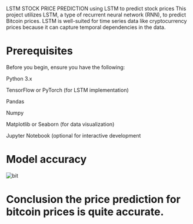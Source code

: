 LSTM STOCK PRICE PREDICTION
using LSTM to predict stock prices
This project utilizes LSTM, a type of recurrent neural network (RNN), to predict Bitcoin prices. LSTM is well-suited for time series data like cryptocurrency prices because it can capture temporal dependencies in the data.
# Prerequisites
Before you begin, ensure you have the following:

Python 3.x

TensorFlow or PyTorch (for LSTM implementation)

Pandas

Numpy

Matplotlib or Seaborn (for data visualization)

Jupyter Notebook (optional for interactive development

# Model accuracy 




![bit](https://github.com/abayomi-hayes/predicting-bitcoin-prices/assets/119630129/628ff491-d7bb-4f7d-9930-b65a8b3a7e10)



# Conclusion the price prediction for bitcoin prices is quite accurate.

